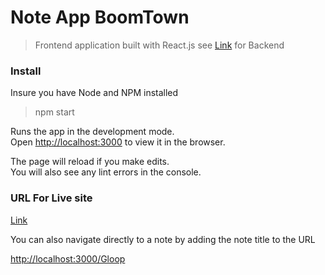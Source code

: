 # Note App BoomTown

> Frontend application built with React.js see <a href="https://github.com/b20160/NoteAPI">Link</a> for Backend 

### Install

Insure you have Node and NPM installed

> npm start

Runs the app in the development mode.<br>
Open [http://localhost:3000](http://localhost:3000) to view it in the browser.

The page will reload if you make edits.<br>
You will also see any lint errors in the console.

### URL For Live site

<a href="https://noteapi-boomtown.herokuapp.com">Link</a>

You can also navigate directly to a note by adding the note title to the URL

<a href="http://localhost:3000/Gloop">http://localhost:3000/Gloop</a>
